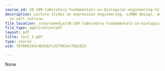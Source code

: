 ```yaml
---
course_id: 20-109-laboratory-fundamentals-in-biological-engineering-fall-2007
description: Lecture slides on expression engineering, siRNA design, and introduction
  to cell culture.
file_location: /coursemedia/20-109-laboratory-fundamentals-in-biological-engineering-fall-2007/787806243cdbd167c32f0914c7bb2b23_lec2_1.pdf
file_type: application/pdf
layout: pdf
title: lec2_1.pdf
type: course
uid: 787806243cdbd167c32f0914c7bb2b23

---
```

None